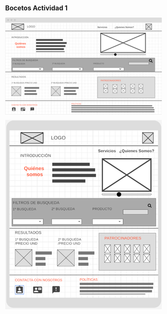 ## Bocetos Actividad 1

![imagen](./BocetoEscritorioAitana.png)

![imagen](./BocetoMovilAitana.png)
